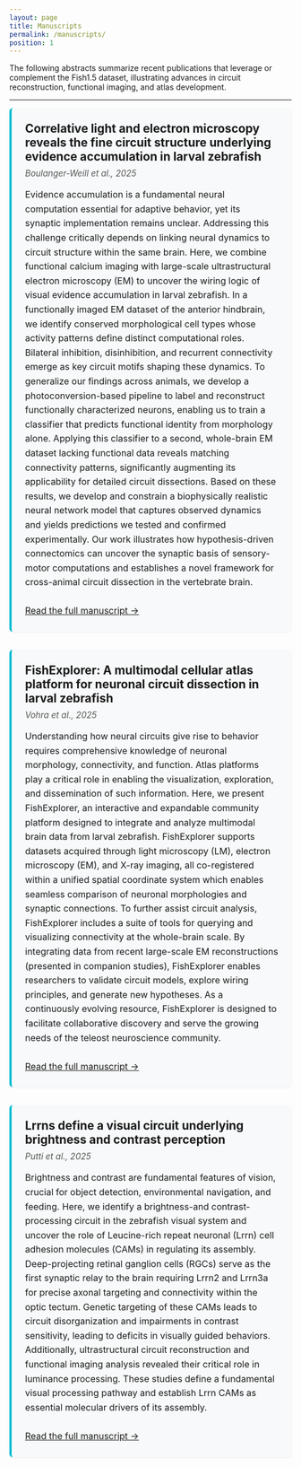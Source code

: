 ```yaml
---
layout: page
title: Manuscripts
permalink: /manuscripts/
position: 1
---
```


<style>
.abstract-block {
  background: #f8f9fa;
  border-left: 4px solid #00bcd4;
  padding: 1.5rem;
  margin-bottom: 2rem;
  border-radius: 6px;
  box-shadow: 0 1px 3px rgba(0,0,0,0.06);
}

.abstract-title {
  font-weight: 700;
  font-size: 1.3rem;
  margin-bottom: 0.5rem;
}

.abstract-authors {
  font-style: italic;
  font-size: 0.95rem;
  margin-bottom: 1rem;
  color: #555;
}

.abstract-text {
  font-size: 1rem;
  line-height: 1.6;
}
</style>

The following abstracts summarize recent publications that leverage or complement the Fish1.5 dataset, illustrating advances in circuit reconstruction, functional imaging, and atlas development.

---

<div class="abstract-block">
  <div class="abstract-title">Correlative light and electron microscopy reveals the fine circuit structure underlying evidence accumulation in larval zebrafish</div>
  <div class="abstract-authors">Boulanger-Weill et al., 2025</div>
  <div class="abstract-text">
    Evidence accumulation is a fundamental neural computation essential for adaptive behavior, yet its synaptic implementation remains unclear. Addressing this challenge critically depends on linking neural dynamics to circuit structure within the same brain. Here, we combine functional calcium imaging with large-scale ultrastructural electron microscopy (EM) to uncover the wiring logic of visual evidence accumulation in larval zebrafish. In a functionally imaged EM dataset of the anterior hindbrain, we identify conserved morphological cell types whose activity patterns define distinct computational roles. Bilateral inhibition, disinhibition, and recurrent connectivity emerge as key circuit motifs shaping these dynamics. To generalize our findings across animals, we develop a photoconversion-based pipeline to label and reconstruct functionally characterized neurons, enabling us to train a classifier that predicts functional identity from morphology alone. Applying this classifier to a second, whole-brain EM dataset lacking functional data reveals matching connectivity patterns, significantly augmenting its applicability for detailed circuit dissections. Based on these results, we develop and constrain a biophysically realistic neural network model that captures observed dynamics and yields predictions we tested and confirmed experimentally. Our work illustrates how hypothesis-driven connectomics can uncover the synaptic basis of sensory-motor computations and establishes a novel framework for cross-animal circuit dissection in the vertebrate brain.
    <br><br>
    <a href="https://www.biorxiv.org/content/10.1101/2025.03.14.643363v2" target="_blank">Read the full manuscript →</a>
  </div>
</div>

<div class="abstract-block">
  <div class="abstract-title">FishExplorer: A multimodal cellular atlas platform for neuronal circuit dissection in larval zebrafish</div>
  <div class="abstract-authors">Vohra et al., 2025</div>
  <div class="abstract-text">
    Understanding how neural circuits give rise to behavior requires comprehensive knowledge of neuronal morphology, connectivity, and function. Atlas platforms play a critical role in enabling the visualization, exploration, and dissemination of such information. Here, we present FishExplorer, an interactive and expandable community platform designed to integrate and analyze multimodal brain data from larval zebrafish. FishExplorer supports datasets acquired through light microscopy (LM), electron microscopy (EM), and X-ray imaging, all co-registered within a unified spatial coordinate system which enables seamless comparison of neuronal morphologies and synaptic connections. To further assist circuit analysis, FishExplorer includes a suite of tools for querying and visualizing connectivity at the whole-brain scale. By integrating data from recent large-scale EM reconstructions (presented in companion studies), FishExplorer enables researchers to validate circuit models, explore wiring principles, and generate new hypotheses. As a continuously evolving resource, FishExplorer is designed to facilitate collaborative discovery and serve the growing needs of the teleost neuroscience community.
    <br><br>
    <a href="https://www.biorxiv.org/content/10.1101/2025.07.14.664689v1" target="_blank">Read the full manuscript →</a>
  </div>
</div>

<div class="abstract-block">
  <div class="abstract-title">Lrrns define a visual circuit underlying brightness and contrast perception</div>
  <div class="abstract-authors">Putti et al., 2025</div>
  <div class="abstract-text">
    Brightness and contrast are fundamental features of vision, crucial for object detection, environmental navigation, and feeding. Here, we identify a brightness-and contrast-processing circuit in the zebrafish visual system and uncover the role of Leucine-rich repeat neuronal (Lrrn) cell adhesion molecules (CAMs) in regulating its assembly. Deep-projecting retinal ganglion cells (RGCs) serve as the first synaptic relay to the brain requiring Lrrn2 and Lrrn3a for precise axonal targeting and connectivity within the optic tectum. Genetic targeting of these CAMs leads to circuit disorganization and impairments in contrast sensitivity, leading to deficits in visually guided behaviors. Additionally, ultrastructural circuit reconstruction and functional imaging analysis revealed their critical role in luminance processing. These studies define a fundamental visual processing pathway and establish Lrrn CAMs as essential molecular drivers of its assembly.
    <br><br>
    <a href="https://www.biorxiv.org/content/10.1101/2025.05.05.652281v1" target="_blank">Read the full manuscript →</a>
  </div>
</div>